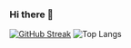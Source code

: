 ### Hi there 👋

[![GitHub Streak](https://github-readme-streak-stats.herokuapp.com/?user=Snr1s3)](https://git.io/streak-stats)
![Top Langs](https://github-readme-stats.vercel.app/api/top-langs/?username=Snr1s3&langs_count=8)

